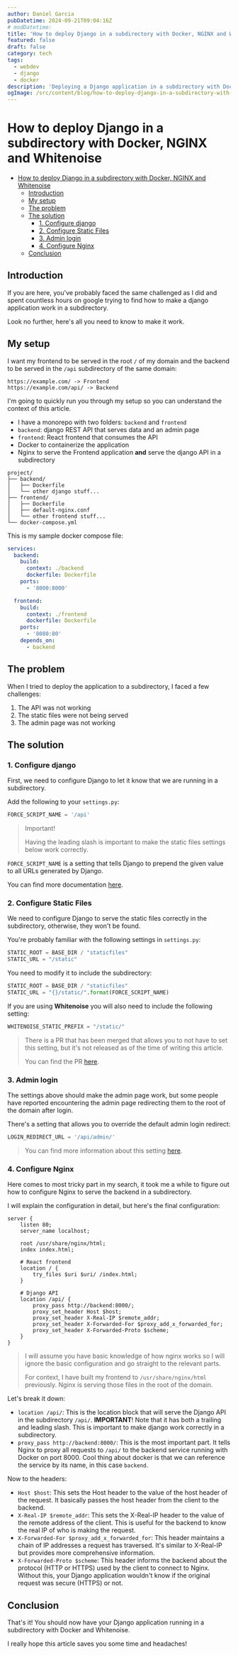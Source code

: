 ```yaml
---
author: Daniel Garcia
pubDatetime: 2024-09-21T09:04:16Z
# modDatetime:
title: 'How to deploy Django in a subdirectory with Docker, NGINX and Whitenoise'
featured: false
draft: false
category: tech
tags:
  - webdev
  - django
  - docker
description: 'Deploying a Django application in a subdirectory with Docker and Whitenoise'
ogImage: /src/content/blog/how-to-deploy-django-in-a-subdirectory-with-docker-and-whitenoise/cover.png
---
```


# How to deploy Django in a subdirectory with Docker, NGINX and Whitenoise

- [How to deploy Django in a subdirectory with Docker, NGINX and Whitenoise](#how-to-deploy-django-in-a-subdirectory-with-docker-nginx-and-whitenoise)
  - [Introduction](#introduction)
  - [My setup](#my-setup)
  - [The problem](#the-problem)
  - [The solution](#the-solution)
    - [1. Configure django](#1-configure-django)
    - [2. Configure Static Files](#2-configure-static-files)
    - [3. Admin login](#3-admin-login)
    - [4. Configure Nginx](#4-configure-nginx)
  - [Conclusion](#conclusion)

## Introduction

If you are here, you've probably faced the same challenged as I did and spent countless hours on google trying to find how to make a django application work in a subdirectory.

Look no further, here's all you need to know to make it work.

## My setup

I want my frontend to be served in the root `/` of my domain and the backend to be served in the `/api` subdirectory of the same domain:

```
https://example.com/ -> Frontend
https://example.com/api/ -> Backend
```

I'm going to quickly run you through my setup so you can understand the context of this article.

- I have a monorepo with two folders: `backend` and `frontend`
- `backend`: django REST API that serves data and an admin page
- `frontend`: React frontend that consumes the API
- Docker to containerize the application
- Nginx to serve the Frontend application **and** serve the django API in a subdirectory

```
project/
├── backend/
│   ├── Dockerfile
│   └── other django stuff...
├── frontend/
│   ├── Dockerfile
│   ├── default-nginx.conf
│   └── other frontend stuff...
└── docker-compose.yml
```

This is my sample docker compose file:

```yaml
services:
  backend:
    build:
      context: ./backend
      dockerfile: Dockerfile
    ports:
      - '8000:8000'

  frontend:
    build:
      context: ./frontend
      dockerfile: Dockerfile
    ports:
      - '8080:80'
    depends_on:
      - backend
```

## The problem

When I tried to deploy the application to a subdirectory, I faced a few challenges:

1. The API was not working
2. The static files were not being served
3. The admin page was not working

## The solution

### 1. Configure django

First, we need to configure Django to let it know that we are running in a subdirectory.

Add the following to your `settings.py`:

```python
FORCE_SCRIPT_NAME = '/api'
```

> Important!
>
> Having the leading slash is important to make the static files settings below work correctly.

`FORCE_SCRIPT_NAME` is a setting that tells Django to prepend the given value to all URLs generated by Django.

You can find more documentation [here](https://docs.djangoproject.com/en/5.1/ref/settings/#force-script-name).

### 2. Configure Static Files

We need to configure Django to serve the static files correctly in the subdirectory, otherwise, they won't be found.

You're probably familiar with the following settings in `settings.py`:

```python
STATIC_ROOT = BASE_DIR / "staticfiles"
STATIC_URL = "/static"
```

You need to modify it to include the subdirectory:

```python
STATIC_ROOT = BASE_DIR / "staticfiles"
STATIC_URL = "{}/static/".format(FORCE_SCRIPT_NAME)
```

If you are using **Whitenoise** you will also need to include the following setting:

```python
WHITENOISE_STATIC_PREFIX = "/static/"
```

> There is a PR that has been merged that allows you to not have to set this setting, but it's not released as of the time of writing this article.
>
> You can find the PR [here](https://github.com/Archmonger/ServeStatic/pull/21).

### 3. Admin login

The settings above should make the admin page work, but some people have reported encountering the admin page redirecting them to the root of the domain after login.

There's a setting that allows you to override the default admin login redirect:

```python
LOGIN_REDIRECT_URL = '/api/admin/'
```

> You can find more information about this setting [here](https://docs.djangoproject.com/en/5.1/ref/settings/#login-redirect-url).

### 4. Configure Nginx

Here comes to most tricky part in my search, it took me a while to figure out how to configure Nginx to serve the backend in a subdirectory.

I will explain the configuration in detail, but here's the final configuration:

```nginx
server {
    listen 80;
    server_name localhost;

    root /usr/share/nginx/html;
    index index.html;

    # React frontend
    location / {
        try_files $uri $uri/ /index.html;
    }

    # Django API
    location /api/ {
        proxy_pass http://backend:8000/;
        proxy_set_header Host $host;
        proxy_set_header X-Real-IP $remote_addr;
        proxy_set_header X-Forwarded-For $proxy_add_x_forwarded_for;
        proxy_set_header X-Forwarded-Proto $scheme;
    }
}
```

> I will assume you have basic knowledge of how nginx works so I will ignore the basic configuration and go straight to the relevant parts.
>
> For context, I have built my frontend to `/usr/share/nginx/html` previously. Nginx is serving those files in the root of the domain.

Let's break it down:

- `location /api/`: This is the location block that will serve the Django API in the subdirectory `/api/`.
  **IMPORTANT**! Note that it has both a trailing and leading slash. This is important to make django work correctly in a subdirectory.
- `proxy_pass http://backend:8000/`: This is the most important part. It tells Nginx to proxy all requests to `/api/` to the backend service running with Docker on port 8000. Cool thing about docker is that we can reference the service by its name, in this case `backend`.

Now to the headers:

- `Host $host`: This sets the Host header to the value of the host header of the request. It basically passes the host header from the client to the backend.
- `X-Real-IP $remote_addr`: This sets the X-Real-IP header to the value of the remote address of the client. This is useful for the backend to know the real IP of who is making the request.
- `X-Forwarded-For $proxy_add_x_forwarded_for`: This header maintains a chain of IP addresses a request has traversed. It's similar to X-Real-IP but provides more comprehensive information.
- `X-Forwarded-Proto $scheme`: This header informs the backend about the protocol (HTTP or HTTPS) used by the client to connect to Nginx. Without this, your Django application wouldn't know if the original request was secure (HTTPS) or not.

## Conclusion

That's it! You should now have your Django application running in a subdirectory with Docker and Whitenoise.

I really hope this article saves you some time and headaches!
